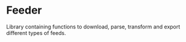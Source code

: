 Feeder
======

Library containing functions to download, parse, transform and export different types of feeds.

